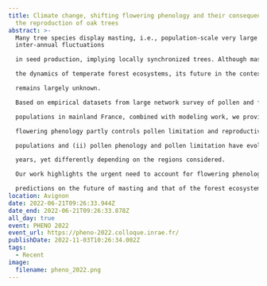 ```yaml
---
title: Climate change, shifting flowering phenology and their consequences on
  the reproduction of oak trees
abstract: >-
  Many tree species display masting, i.e., population-scale very large
  inter-annual fluctuations

  in seed production, implying locally synchronized trees. Although masting plays a key role in

  the dynamics of temperate forest ecosystems, its future in the context of climate change

  remains largely unknown.

  Based on empirical datasets from large network survey of pollen and fruiting dynamics of oak

  populations in mainland France, combined with modeling work, we provide evidence that (i)

  flowering phenology partly controls pollen limitation and reproductive failure in oak tree

  populations and (ii) pollen phenology and pollen limitation have evolved over the last 30

  years, yet differently depending on the regions considered.

  Our work highlights the urgent need to account for flowering phenology in setting up accurate

  predictions on the future of masting and that of the forest ecosystem dynamics.
location: Avignon
date: 2022-06-21T09:26:33.944Z
date_end: 2022-06-21T09:26:33.878Z
all_day: true
event: PHENO 2022
event_url: https://pheno-2022.colloque.inrae.fr/
publishDate: 2022-11-03T10:26:34.002Z
tags:
  - Recent
image:
  filename: pheno_2022.png
---
```

